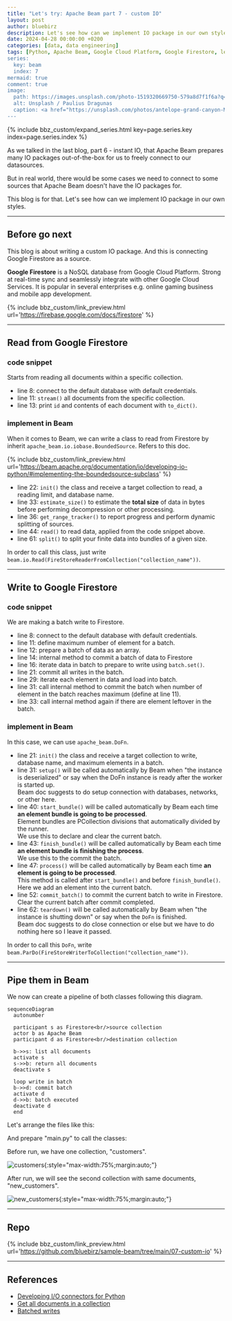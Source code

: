 ```yaml
---
title: "Let's try: Apache Beam part 7 - custom IO"
layout: post
author: bluebirz
description: Let's see how can we implement IO package in our own styles.
date: 2024-04-28 00:00:00 +0200
categories: [data, data engineering]
tags: [Python, Apache Beam, Google Cloud Platform, Google Firestore, let's try]
series:
  key: beam
  index: 7
mermaid: true
comment: true
image:
  path: https://images.unsplash.com/photo-1519320669750-579a8d7f1f6a?q=80&w=1959&auto=format&fit=crop&ixlib=rb-4.0.3&ixid=M3wxMjA3fDB8MHxwaG90by1wYWdlfHx8fGVufDB8fHx8fA%3D%3D
  alt: Unsplash / Paulius Dragunas
  caption: <a href="https://unsplash.com/photos/antelope-grand-canyon-M2UXVaLlfds">Unsplash / Paulius Dragunas</a>
---
```


{% include bbz_custom/expand_series.html key=page.series.key index=page.series.index %}

As we talked in the last blog, part 6 - instant IO, that Apache Beam prepares many IO packages out-of-the-box for us to freely connect to our datasources.

But in real world, there would be some cases we need to connect to some sources that Apache Beam doesn't have the IO packages for.

This blog is for that. Let's see how can we implement IO package in our own styles.

---

## Before go next

This blog is about writing a custom IO package. And this is connecting Google Firestore as a source.

**Google Firestore** is a NoSQL database from Google Cloud Platform. Strong at real-time sync and seamlessly integrate with other Google Cloud Services. It is popular in several enterprises e.g. online gaming business and mobile app development.

{% include bbz_custom/link_preview.html url='<https://firebase.google.com/docs/firestore>' %}

---

## Read from Google Firestore

### code snippet

Starts from reading all documents within a specific collection.

<script src="https://gist.github.com/bluebirz/c77aa2a47e3e782959bcab4b0d34a7d4.js?file=07-read_fs_snippet.py"></script>

- line 8: connect to the default database with default credentials.
- line 11: `stream()` all documents from the specific collection.
- line 13: print `id` and contents of each document with `to_dict()`.

### implement in Beam

When it comes to Beam, we can write a class to read from Firestore by inherit `apache_beam.io.iobase.BoundedSource`. Refers to this doc.

{% include bbz_custom/link_preview.html url='<https://beam.apache.org/documentation/io/developing-io-python/#implementing-the-boundedsource-subclass>' %}

<script src="https://gist.github.com/bluebirz/c77aa2a47e3e782959bcab4b0d34a7d4.js?file=07-firestore_reader.py"></script>

- line 22: `init()` the class and receive a target collection to read, a reading limit, and database name.
- line 33: `estimate_size()` to estimate the **total size** of data in bytes before performing decompression or other processing.
- line 36: `get_range_tracker()` to report progress and perform dynamic splitting of sources.
- line 44: `read()` to read data, applied from the code snippet above.
- line 61: `split()` to split your finite data into bundles of a given size.

In order to call this class, just write `beam.io.Read(FireStoreReaderFromCollection("collection_name"))`.

---

## Write to Google Firestore

### code snippet

We are making a batch write to Firestore.

<script src="https://gist.github.com/bluebirz/c77aa2a47e3e782959bcab4b0d34a7d4.js?file=07-write_fs_snippet.py"></script>

- line 8: connect to the default database with default credentials.
- line 11: define maximum number of element for a batch.
- line 12: prepare a batch of data as an array.
- line 14: internal method to commit a batch of data to Firestore
- line 16: iterate data in batch to prepare to write using `batch.set()`.
- line 21: commit all writes in the batch.
- line 29: iterate each element in data and load into batch.
- line 31: call internal method to commit the batch when number of element in the batch reaches maximum (define at line 11).
- line 33: call internal method again if there are element leftover in the batch.

### implement in Beam

In this case, we can use `apache_beam.DoFn`.

<script src="https://gist.github.com/bluebirz/c77aa2a47e3e782959bcab4b0d34a7d4.js?file=07-firestore_writer.py"></script>

- line 21: `init()` the class and receive a target collection to write, database name, and maximum elements in a batch.
- line 31: `setup()` will be called automatically by Beam when "the instance is deserialized" or say when the DoFn instance is ready after the worker is started up.  
  Beam doc suggests to do setup connection with databases, networks, or other here.
- line 40: `start_bundle()` will be called automatically by Beam each time **an element bundle is going to be processed**.  
  Element bundles are PCollection divisions that automatically divided by the runner.  
  We use this to declare and clear the current batch.
- line 43: `finish_bundle()` will be called  automatically by Beam each time **an element bundle is finishing the process**.  
  We use this to the commit the batch.
- line 47: `process()` will be called automatically by Beam each time **an element is going to be processed**.  
  This method is called after `start_bundle()` and before `finish_bundle()`. Here we add an element into the current batch.
- line 52: `commit_batch()` to commit the current batch to write in Firestore.  
  Clear the current batch after commit completed.
- line 62: `teardown()` will be called automatically by Beam when "the instance is shutting down" or say when the `DoFn` is finished.  
  Beam doc suggests to do close connection or else but we have to do nothing here so I leave it passed.

In order to call this `DoFn`, write `beam.ParDo(FireStoreWriterToCollection("collection_name"))`.

---

## Pipe them in Beam

We now can create a pipeline of both classes following this diagram.

```mermaid
sequenceDiagram
  autonumber

  participant s as Firestore<br/>source collection
  actor b as Apache Beam
  participant d as Firestore<br/>destination collection

  b->>s: list all documents
  activate s
  s->>b: return all documents
  deactivate s

  loop write in batch
  b->>d: commit batch
  activate d
  d->>b: batch executed
  deactivate d
  end
```

Let's arrange the files like this:

<script src="https://gist.github.com/bluebirz/c77aa2a47e3e782959bcab4b0d34a7d4.js?file=07-tree.md"></script>

And prepare "main.py" to call the classes:

<script src="https://gist.github.com/bluebirz/c77aa2a47e3e782959bcab4b0d34a7d4.js?file=07-main.py"></script>

Before run, we have one collection, "customers".

![customers](https://bluebirzdotnet.s3.ap-southeast-1.amazonaws.com/beam/p7/before.png){:style="max-width:75%;margin:auto;"}

After run, we will see the second collection with same documents, "new_customers".

![new_customers](https://bluebirzdotnet.s3.ap-southeast-1.amazonaws.com/beam/p7/after.png){:style="max-width:75%;margin:auto;"}

---

## Repo

{% include bbz_custom/link_preview.html url='<https://github.com/bluebirz/sample-beam/tree/main/07-custom-io>' %}

---

## References

- [Developing I/O connectors for Python](https://beam.apache.org/documentation/io/developing-io-python/)
- [Get all documents in a collection](https://firebase.google.com/docs/firestore/query-data/get-data#get_all_documents_in_a_collection)
- [Batched writes](https://firebase.google.com/docs/firestore/manage-data/transactions#batched-writes)

